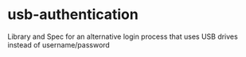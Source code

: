 # usb-authentication
Library and Spec for an alternative login process that uses USB drives instead of username/password
